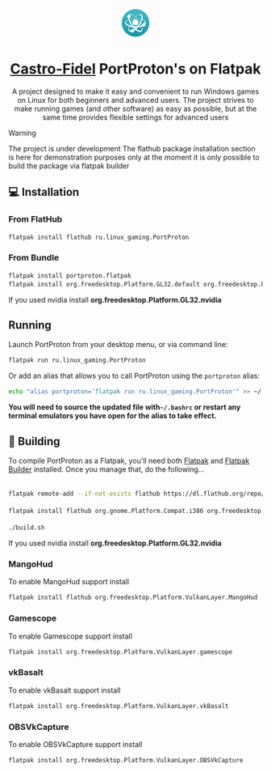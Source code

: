 <div align="center">
  <img src="ru.linux_gaming.PortProton.svg" width="64">
  <h1 align="center"><a href="https://github.com/Castro-Fidel/">Castro-Fidel</a> PortProton's on Flatpak</h1>
  <p align="center">A project designed to make it easy and convenient to run Windows games on Linux for both beginners and advanced users. The project strives to make running games (and other software) as easy as possible, but at the same time provides flexible settings for advanced users</p>
</div>

> [!WARNING]
> The project is under development
> The flathub package installation section is here for demonstration purposes only at the moment it is only possible to build the package via flatpak builder

## 💻 Installation

### From FlatHub

   ```sh
   flatpak install flathub ru.linux_gaming.PortProton
   ```
   
### From Bundle

```sh
flatpak install portproton.flatpak
flatpak install org.freedesktop.Platform.GL32.default org.freedesktop.Platform.Compat.i386 org.freedesktop.Platform.ffmpeg-full org.freedesktop.Platform.ffmpeg_full.i386 org.winehq.Wine.gecko org.winehq.Wine.mono
```

If you used nvidia install **org.freedesktop.Platform.GL32.nvidia**

## Running
Launch PortProton from your desktop menu, or via command line:

```sh
flatpak run ru.linux_gaming.PortProton
```

Or add an alias that allows you to call PortProton using the `portproton` alias:

```sh
echo "alias portproton='flatpak run ru.linux_gaming.PortProton'" >> ~/.bashrc
```

**You will need to source the updated file with`~/.bashrc` or restart any terminal emulators you have open for the alias to take effect.**

## 🔨 Building

To compile PortProton as a Flatpak, you'll need both [Flatpak](https://flatpak.org/setup/) and [Flatpak Builder](http://docs.flatpak.org/en/latest/flatpak-builder.html) installed. Once you manage that, do the following...

```sh

flatpak remote-add --if-not-exists flathub https://dl.flathub.org/repo/flathub.flatpakrepo

flatpak install flathub org.gnome.Platform.Compat.i386 org.freedesktop.Platform.GL32.default org.winehq.Wine.mono org.winehq.Wine.gecko org.freedesktop.Platform.ffmpeg-full org.freedesktop.Platform.ffmpeg_full.i386

./build.sh
```

If you used nvidia install **org.freedesktop.Platform.GL32.nvidia**

### MangoHud

To enable MangoHud support install

```sh
flatpak install flathub org.freedesktop.Platform.VulkanLayer.MangoHud
```

### Gamescope

To enable Gamescope support install

```sh
flatpak install org.freedesktop.Platform.VulkanLayer.gamescope
```

### vkBasalt

To enable vkBasalt support install

```sh
flatpak install org.freedesktop.Platform.VulkanLayer.vkBasalt
```

### OBSVkCapture

To enable OBSVkCapture support install

```sh
flatpak install org.freedesktop.Platform.VulkanLayer.OBSVkCapture
```
